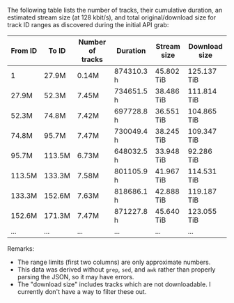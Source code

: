 The following table lists the number of tracks, their cumulative duration, an estimated stream size (at 128 kbit/s), and total original/download size for track ID ranges as discovered during the initial API grab:

<!--
| From ID | To ID | Number of tracks | Duration | Stream size | Download size |
|---|---|---|---|---|---|
| 1 | 27.9M | 139633 | 3147517310682 ms | 50360276960000 | 137590393185905 |
| 27.9M | 52.3M | 7446996 | 2644745617728 ms | 42315929872000 | 122941239142282 |
| 52.3M | 74.8M | 7415742 | 2511823757137 ms | 40189180112000 | 115300350559087 |
| 74.8M | 95.7M | 7467899 | 2628177856925 ms | 42050845696000 | 120228970390786 |
| 95.7M | 113.5M | 6734967 | 2332917063965 ms | 37326673008000 | 101470158687380 |
| 113.5M | 133.3M | 7583197 | 2883981565625 ms | 46143705040000 | 125928821184565 |
| 133.3M | 152.6M | 7634374 | 2947270224343 ms | 47156323584000 | 131048047775718 |
| 152.6M | 171.3M | 7471819 | 3136420328845 ms | 50182725248000 | 135301271099097 |
| ... | ... | ... | ... | ... | ... |
-->

| From ID | To ID | Number of tracks | Duration | Stream size | Download size |
|---|---|---|---|---|---|
| 1 | 27.9M | 0.14M | 874310.3 h | 45.802 TiB | 125.137 TiB |
| 27.9M | 52.3M | 7.45M | 734651.5 h | 38.486 TiB | 111.814 TiB |
| 52.3M | 74.8M | 7.42M | 697728.8 h | 36.551 TiB | 104.865 TiB |
| 74.8M | 95.7M | 7.47M | 730049.4 h | 38.245 TiB | 109.347 TiB |
| 95.7M | 113.5M | 6.73M | 648032.5 h | 33.948 TiB | 92.286 TiB |
| 113.5M | 133.3M | 7.58M | 801105.9 h | 41.967 TiB | 114.531 TiB |
| 133.3M | 152.6M | 7.63M | 818686.1 h | 42.888 TiB | 119.187 TiB |
| 152.6M | 171.3M | 7.47M | 871227.8 h | 45.640 TiB | 123.055 TiB |
| ... | ... | ... | ... | ... | ... |

Remarks:
* The range limits (first two columns) are only approximate numbers.
* This data was derived without  `grep`, `sed`, and `awk` rather than properly parsing the JSON, so it may have errors.
* The "download size" includes tracks which are not downloadable. I currently don't have a way to filter these out.